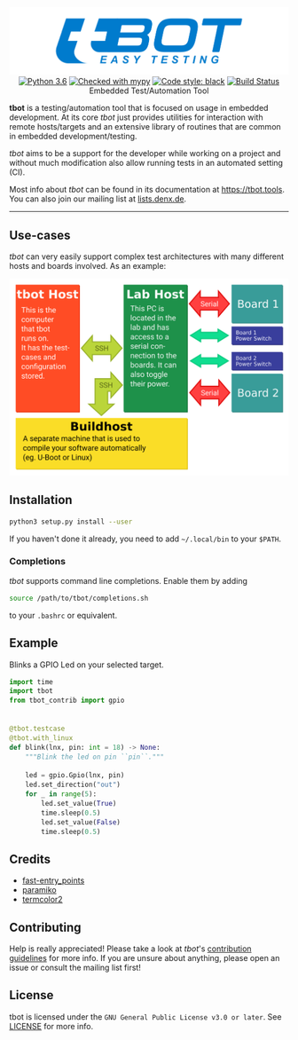 <p align="center">
  <img src="Documentation/static/tbot-logo-header.png" alt="tbot" /><br />
  <a href="https://www.python.org/"><img src="https://img.shields.io/badge/python-3.6-blue.svg" alt="Python 3.6" /></a>
  <a href="http://mypy-lang.org/"><img src="http://www.mypy-lang.org/static/mypy_badge.svg" alt="Checked with mypy" /></a>
  <a href="https://github.com/ambv/black"><img src="https://img.shields.io/badge/code%20style-black-000000.svg" alt="Code style: black" /></a>
  <a href="https://travis-ci.org/Rahix/tbot"><img src="https://travis-ci.org/Rahix/tbot.svg?branch=master" alt="Build Status" /></a><br />
  Embedded Test/Automation Tool
</p>

**tbot** is a testing/automation tool that is focused on usage in embedded development.  At its core *tbot* just provides utilities for interaction with remote hosts/targets and an extensive library of routines that are common in embedded development/testing.

*tbot* aims to be a support for the developer while working on a project and without much modification also allow running tests in an automated setting (CI).

Most info about *tbot* can be found in its documentation at <https://tbot.tools>.  You can also join our mailing list at [lists.denx.de](https://lists.denx.de/listinfo/tbot).

---

## Use-cases
*tbot* can very easily support complex test architectures with many different hosts and boards involved.  As an example:

![tbot Architecture](Documentation/static/tbot.png)


## Installation
```bash
python3 setup.py install --user
```

If you haven't done it already, you need to add ``~/.local/bin`` to your ``$PATH``.


### Completions
*tbot* supports command line completions. Enable them by adding

```bash
source /path/to/tbot/completions.sh
```

to your ``.bashrc`` or equivalent.


## Example
Blinks a GPIO Led on your selected target.

```python
import time
import tbot
from tbot_contrib import gpio


@tbot.testcase
@tbot.with_linux
def blink(lnx, pin: int = 18) -> None:
    """Blink the led on pin ``pin``."""

    led = gpio.Gpio(lnx, pin)
    led.set_direction("out")
    for _ in range(5):
        led.set_value(True)
        time.sleep(0.5)
        led.set_value(False)
        time.sleep(0.5)
```

## Credits
* [fast-entry_points](https://github.com/ninjaaron/fast-entry_points)
* [paramiko](https://www.paramiko.org/)
* [termcolor2](https://pypi.org/project/termcolor2/)

## Contributing
Help is really appreciated!  Please take a look at *tbot*'s [contribution guidelines](CONTRIBUTING.md)
for more info.  If you are unsure about anything, please open an issue or consult
the mailing list first!

## License
tbot is licensed under the `GNU General Public License v3.0 or later`.  See [LICENSE](LICENSE) for more info.
